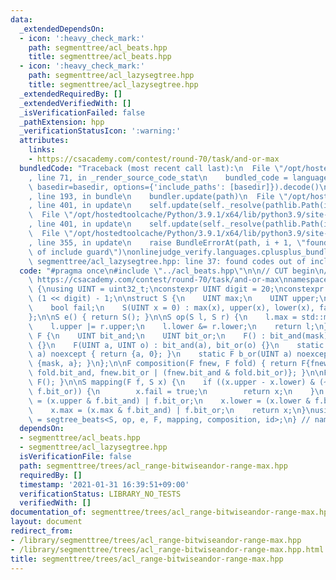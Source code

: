 ```yaml
---
data:
  _extendedDependsOn:
  - icon: ':heavy_check_mark:'
    path: segmenttree/acl_beats.hpp
    title: segmenttree/acl_beats.hpp
  - icon: ':heavy_check_mark:'
    path: segmenttree/acl_lazysegtree.hpp
    title: segmenttree/acl_lazysegtree.hpp
  _extendedRequiredBy: []
  _extendedVerifiedWith: []
  _isVerificationFailed: false
  _pathExtension: hpp
  _verificationStatusIcon: ':warning:'
  attributes:
    links:
    - https://csacademy.com/contest/round-70/task/and-or-max
  bundledCode: "Traceback (most recent call last):\n  File \"/opt/hostedtoolcache/Python/3.9.1/x64/lib/python3.9/site-packages/onlinejudge_verify/documentation/build.py\"\
    , line 71, in _render_source_code_stat\n    bundled_code = language.bundle(stat.path,\
    \ basedir=basedir, options={'include_paths': [basedir]}).decode()\n  File \"/opt/hostedtoolcache/Python/3.9.1/x64/lib/python3.9/site-packages/onlinejudge_verify/languages/cplusplus.py\"\
    , line 193, in bundle\n    bundler.update(path)\n  File \"/opt/hostedtoolcache/Python/3.9.1/x64/lib/python3.9/site-packages/onlinejudge_verify/languages/cplusplus_bundle.py\"\
    , line 401, in update\n    self.update(self._resolve(pathlib.Path(included), included_from=path))\n\
    \  File \"/opt/hostedtoolcache/Python/3.9.1/x64/lib/python3.9/site-packages/onlinejudge_verify/languages/cplusplus_bundle.py\"\
    , line 401, in update\n    self.update(self._resolve(pathlib.Path(included), included_from=path))\n\
    \  File \"/opt/hostedtoolcache/Python/3.9.1/x64/lib/python3.9/site-packages/onlinejudge_verify/languages/cplusplus_bundle.py\"\
    , line 355, in update\n    raise BundleErrorAt(path, i + 1, \"found codes out\
    \ of include guard\")\nonlinejudge_verify.languages.cplusplus_bundle.BundleErrorAt:\
    \ segmenttree/acl_lazysegtree.hpp: line 37: found codes out of include guard\n"
  code: "#pragma once\n#include \"../acl_beats.hpp\"\n\n// CUT begin\n// Verified:\
    \ https://csacademy.com/contest/round-70/task/and-or-max\nnamespace RangeBitwiseAndOrRangeMax\
    \ {\nusing UINT = uint32_t;\nconstexpr UINT digit = 20;\nconstexpr int mask =\
    \ (1 << digit) - 1;\n\nstruct S {\n    UINT max;\n    UINT upper;\n    UINT lower;\n\
    \    bool fail;\n    S(UINT x = 0) : max(x), upper(x), lower(x), fail(false) {}\n\
    };\n\nS e() { return S(); }\n\nS op(S l, S r) {\n    l.max = std::max(l.max, r.max);\n\
    \    l.upper |= r.upper;\n    l.lower &= r.lower;\n    return l;\n}\n\nstruct\
    \ F {\n    UINT bit_and;\n    UINT bit_or;\n    F() : bit_and(mask), bit_or(0)\
    \ {}\n    F(UINT a, UINT o) : bit_and(a), bit_or(o) {}\n    static F b_and(UINT\
    \ a) noexcept { return {a, 0}; }\n    static F b_or(UINT a) noexcept { return\
    \ {mask, a}; }\n};\n\nF composition(F fnew, F fold) { return F{fnew.bit_and &\
    \ fold.bit_and, fnew.bit_or | (fnew.bit_and & fold.bit_or)}; }\n\nF id() { return\
    \ F(); }\n\nS mapping(F f, S x) {\n    if ((x.upper - x.lower) & (~f.bit_and |\
    \ f.bit_or)) {\n        x.fail = true;\n        return x;\n    }\n    x.upper\
    \ = (x.upper & f.bit_and) | f.bit_or;\n    x.lower = (x.lower & f.bit_and) | f.bit_or;\n\
    \    x.max = (x.max & f.bit_and) | f.bit_or;\n    return x;\n}\nusing segtree\
    \ = segtree_beats<S, op, e, F, mapping, composition, id>;\n} // namespace RangeBitwiseAndOrRangeMax\n"
  dependsOn:
  - segmenttree/acl_beats.hpp
  - segmenttree/acl_lazysegtree.hpp
  isVerificationFile: false
  path: segmenttree/trees/acl_range-bitwiseandor-range-max.hpp
  requiredBy: []
  timestamp: '2021-01-31 16:39:51+09:00'
  verificationStatus: LIBRARY_NO_TESTS
  verifiedWith: []
documentation_of: segmenttree/trees/acl_range-bitwiseandor-range-max.hpp
layout: document
redirect_from:
- /library/segmenttree/trees/acl_range-bitwiseandor-range-max.hpp
- /library/segmenttree/trees/acl_range-bitwiseandor-range-max.hpp.html
title: segmenttree/trees/acl_range-bitwiseandor-range-max.hpp
---
```

